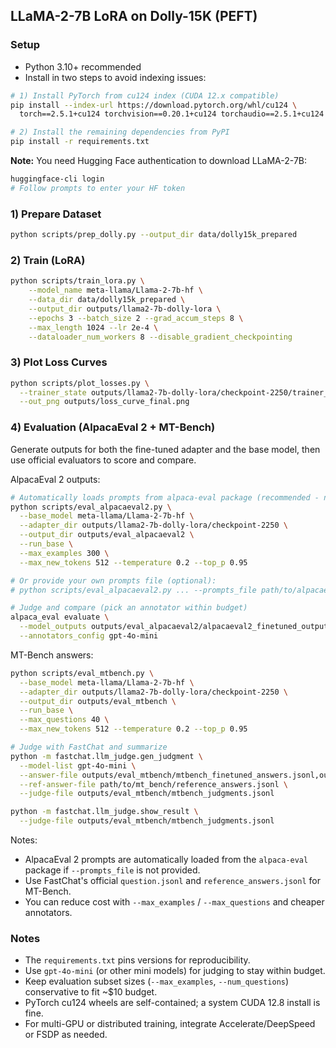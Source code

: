 ## LLaMA-2-7B LoRA on Dolly-15K (PEFT)

### Setup
- Python 3.10+ recommended
- Install in two steps to avoid indexing issues:

```bash
# 1) Install PyTorch from cu124 index (CUDA 12.x compatible)
pip install --index-url https://download.pytorch.org/whl/cu124 \
  torch==2.5.1+cu124 torchvision==0.20.1+cu124 torchaudio==2.5.1+cu124

# 2) Install the remaining dependencies from PyPI
pip install -r requirements.txt
```

**Note:** You need Hugging Face authentication to download LLaMA-2-7B:
```bash
huggingface-cli login
# Follow prompts to enter your HF token
```

### 1) Prepare Dataset
```bash
python scripts/prep_dolly.py --output_dir data/dolly15k_prepared
```

### 2) Train (LoRA)
```bash
python scripts/train_lora.py \
    --model_name meta-llama/Llama-2-7b-hf \
    --data_dir data/dolly15k_prepared \
    --output_dir outputs/llama2-7b-dolly-lora \
    --epochs 3 --batch_size 2 --grad_accum_steps 8 \
    --max_length 1024 --lr 2e-4 \
    --dataloader_num_workers 8 --disable_gradient_checkpointing
```

### 3) Plot Loss Curves
```bash
python scripts/plot_losses.py \
  --trainer_state outputs/llama2-7b-dolly-lora/checkpoint-2250/trainer_state.json \
  --out_png outputs/loss_curve_final.png
```

### 4) Evaluation (AlpacaEval 2 + MT-Bench)

Generate outputs for both the fine-tuned adapter and the base model, then use official evaluators to score and compare.

AlpacaEval 2 outputs:
```bash
# Automatically loads prompts from alpaca-eval package (recommended - no --prompts_file needed)
python scripts/eval_alpacaeval2.py \
  --base_model meta-llama/Llama-2-7b-hf \
  --adapter_dir outputs/llama2-7b-dolly-lora/checkpoint-2250 \
  --output_dir outputs/eval_alpacaeval2 \
  --run_base \
  --max_examples 300 \
  --max_new_tokens 512 --temperature 0.2 --top_p 0.95

# Or provide your own prompts file (optional):
# python scripts/eval_alpacaeval2.py ... --prompts_file path/to/alpacaeval2_prompts.jsonl ...

# Judge and compare (pick an annotator within budget)
alpaca_eval evaluate \
  --model_outputs outputs/eval_alpacaeval2/alpacaeval2_finetuned_outputs.jsonl,outputs/eval_alpacaeval2/alpacaeval2_base_outputs.jsonl \
  --annotators_config gpt-4o-mini
```

MT-Bench answers:
```bash
python scripts/eval_mtbench.py \
  --base_model meta-llama/Llama-2-7b-hf \
  --adapter_dir outputs/llama2-7b-dolly-lora/checkpoint-2250 \
  --output_dir outputs/eval_mtbench \
  --run_base \
  --max_questions 40 \
  --max_new_tokens 512 --temperature 0.2 --top_p 0.95

# Judge with FastChat and summarize
python -m fastchat.llm_judge.gen_judgment \
  --model-list gpt-4o-mini \
  --answer-file outputs/eval_mtbench/mtbench_finetuned_answers.jsonl,outputs/eval_mtbench/mtbench_base_answers.jsonl \
  --ref-answer-file path/to/mt_bench/reference_answers.jsonl \
  --judge-file outputs/eval_mtbench/mtbench_judgments.jsonl

python -m fastchat.llm_judge.show_result \
  --judge-file outputs/eval_mtbench/mtbench_judgments.jsonl
```

Notes:
- AlpacaEval 2 prompts are automatically loaded from the `alpaca-eval` package if `--prompts_file` is not provided.
- Use FastChat's official `question.jsonl` and `reference_answers.jsonl` for MT-Bench.
- You can reduce cost with `--max_examples` / `--max_questions` and cheaper annotators.

### Notes
- The `requirements.txt` pins versions for reproducibility.
- Use `gpt-4o-mini` (or other mini models) for judging to stay within budget.
- Keep evaluation subset sizes (`--max_examples`, `--num_questions`) conservative to fit ~$10 budget.
- PyTorch cu124 wheels are self-contained; a system CUDA 12.8 install is fine.
- For multi-GPU or distributed training, integrate Accelerate/DeepSpeed or FSDP as needed.



